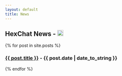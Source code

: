 ```yaml
---
layout: default
title: News
---
```


<h2>HexChat News - <a href="http://feeds.feedburner.com/hexchat" rel="alternate" type="application/atom+xml"><img class="rss-icon" src="http://www.feedburner.com/fb/images/pub/feed-icon32x32.png" width="20" height="20" alt="rss-icon"/></a></h2>

{% for post in site.posts %}
<h3><a href="{{ post.url }}">{{ post.title }}</a> - {{ post.date | date_to_string }}</h3>
{% endfor %}